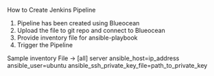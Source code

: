 How to Create Jenkins Pipeline
1. Pipeline has been created using Blueocean
2. Upload the file to git repo and connect to Blueocean
3. Provide inventory file for ansible-playbook
4. Trigger the Pipeline

Sample inventory File ->
[all]
server ansible_host=ip_address ansible_user=ubuntu ansible_ssh_private_key_file=path_to_private_key
